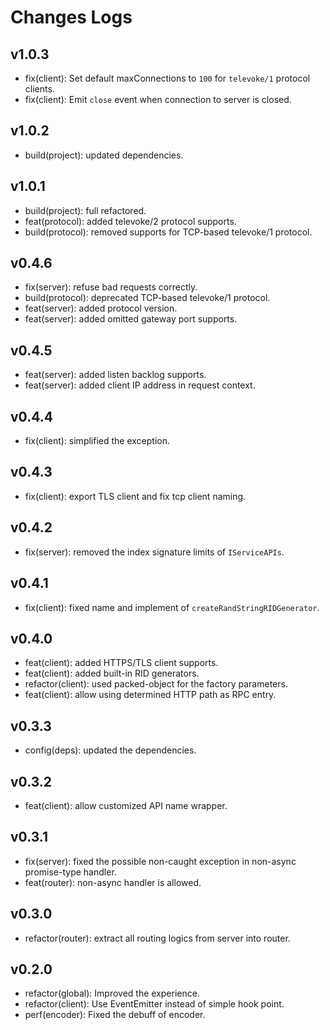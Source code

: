 # Changes Logs

## v1.0.3

- fix(client): Set default maxConnections to `100` for `televoke/1` protocol clients.
- fix(client): Emit `close` event when connection to server is closed.

## v1.0.2

- build(project): updated dependencies.

## v1.0.1

- build(project): full refactored.
- feat(protocol): added televoke/2 protocol supports.
- build(protocol): removed supports for TCP-based televoke/1 protocol.

## v0.4.6

- fix(server): refuse bad requests correctly.
- build(protocol): deprecated TCP-based televoke/1 protocol.
- feat(server): added protocol version.
- feat(server): added omitted gateway port supports.

## v0.4.5

- feat(server): added listen backlog supports.
- feat(server): added client IP address in request context.

## v0.4.4

- fix(client): simplified the exception.

## v0.4.3

- fix(client): export TLS client and fix tcp client naming.

## v0.4.2

- fix(server): removed the index signature limits of `IServiceAPIs`.

## v0.4.1

- fix(client): fixed name and implement of `createRandStringRIDGenerator`.

## v0.4.0

- feat(client): added HTTPS/TLS client supports.
- feat(client): added built-in RID generators.
- refactor(client): used packed-object for the factory parameters.
- feat(client): allow using determined HTTP path as RPC entry.

## v0.3.3

- config(deps): updated the dependencies.

## v0.3.2

- feat(client): allow customized API name wrapper.

## v0.3.1

- fix(server): fixed the possible non-caught exception in non-async promise-type handler.
- feat(router): non-async handler is allowed.

## v0.3.0

- refactor(router): extract all routing logics from server into router.

## v0.2.0

- refactor(global): Improved the experience.
- refactor(client): Use EventEmitter instead of simple hook point.
- perf(encoder): Fixed the debuff of encoder.
